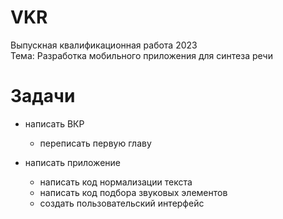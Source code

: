 # VKR

Выпускная квалификационная работа 2023  
Тема: Разработка мобильного приложения для синтеза речи

# Задачи

- написать ВКР
	- переписать первую главу

- написать приложение
	- написать код нормализации текста
	- написать код подбора звуковых элементов
	- создать пользовательский интерфейс
